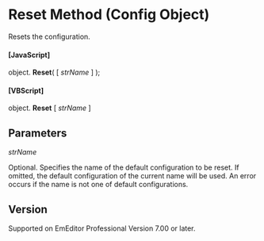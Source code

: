 # Reset Method (Config Object)

Resets the configuration.

#### \[JavaScript\]

object. **Reset**( \[ _strName_ \] );

#### \[VBScript\]

object. **Reset** \[ _strName_ \]

## Parameters

_strName_

Optional. Specifies the name of the default configuration to be reset. If omitted, the default configuration of the current name will be used. An error occurs if the name is not one of default configurations.

## Version

Supported on EmEditor Professional Version 7.00 or later.
